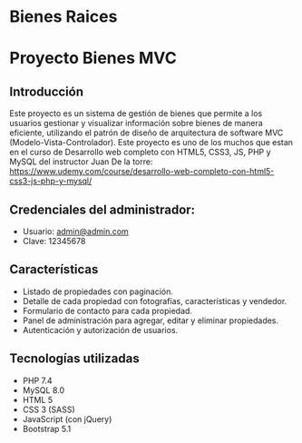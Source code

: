 # Bienes Raices

# Proyecto Bienes MVC

## Introducción

Este proyecto es un sistema de gestión de bienes que permite a los usuarios gestionar y visualizar información sobre bienes de manera eficiente, utilizando el patrón de diseño de arquitectura de software MVC (Modelo-Vista-Controlador).
Este proyecto es uno de los muchos que estan en el curso de Desarrollo web completo con HTML5, CSS3, JS, PHP y MySQL del instructor Juan De la torre: https://www.udemy.com/course/desarrollo-web-completo-con-html5-css3-js-php-y-mysql/

## Credenciales del administrador:

- Usuario: admin@admin.com
- Clave: 12345678

## Características

- Listado de propiedades con paginación.
- Detalle de cada propiedad con fotografías, características y vendedor.
- Formulario de contacto para cada propiedad.
- Panel de administración para agregar, editar y eliminar propiedades.
- Autenticación y autorización de usuarios.

## Tecnologías utilizadas

- PHP 7.4
- MySQL 8.0
- HTML 5
- CSS 3 (SASS)
- JavaScript (con jQuery)
- Bootstrap 5.1
